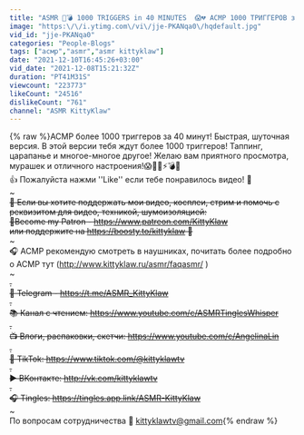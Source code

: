 ```yaml
---
title: "ASMR 🤯💣 1000 TRIGGERS in 40 MINUTES  😱💔 АСМР 1000 ТРИГГЕРОВ за 40 МИНУТ"
image: "https:\/\/i.ytimg.com\/vi\/jje-PKANqa0\/hqdefault.jpg"
vid_id: "jje-PKANqa0"
categories: "People-Blogs"
tags: ["асмр","asmr","asmr kittyklaw"]
date: "2021-12-10T16:45:26+03:00"
vid_date: "2021-12-08T15:21:32Z"
duration: "PT41M31S"
viewcount: "223773"
likeCount: "24516"
dislikeCount: "761"
channel: "ASMR KittyKlaw"
---
```

{% raw %}АСМР более 1000 триггеров за 40 минут! Быстрая, шуточная версия. В этой версии тебя ждут более 1000 триггеров! Таппинг, царапанье и многое-многое другое!  Желаю вам приятного просмотра, мурашек и отличного настроения!😱🤯🌙⚡💣💔<br />👍 Пожалуйста нажми ''Like'' если тебе понравилось видео! 💖<br />~~~~~~~~~~~~~~~<br />💸 Если вы хотите поддержать мои видео, косплеи, стрим и помочь с реквизитом для видео, техникой, шумоизоляцией:<br />💋Become my Patron - <a rel="nofollow" target="blank" href="https://www.patreon.com/KittyKlaw">https://www.patreon.com/KittyKlaw</a><br />или поддержите на <a rel="nofollow" target="blank" href="https://boosty.to/kittyklaw">https://boosty.to/kittyklaw</a>  💖<br />~~~~~~~~~~~~~~~<br />🎧 АСМР рекомендую смотреть в наушниках, почитать более подробно о АСМР тут (<a rel="nofollow" target="blank" href="http://www.kittyklaw.ru/asmr/faqasmr/">http://www.kittyklaw.ru/asmr/faqasmr/</a> )<br />~~~~~~~~~~~~~~~<br />.<br />💬 Telegram - <a rel="nofollow" target="blank" href="https://t.me/ASMR_KittyKlaw">https://t.me/ASMR_KittyKlaw</a> <br />.<br />📚 Канал с чтением: <a rel="nofollow" target="blank" href="https://www.youtube.com/c/ASMRTinglesWhisper">https://www.youtube.com/c/ASMRTinglesWhisper</a><br />.<br />📺 Влоги, распаковки, скетчи: <a rel="nofollow" target="blank" href="https://www.youtube.com/c/AngelinaLin">https://www.youtube.com/c/AngelinaLin</a><br />.<br />💃 TikTok: <a rel="nofollow" target="blank" href="https://www.tiktok.com/@kittyklawtv">https://www.tiktok.com/@kittyklawtv</a><br />.<br />▶ ВКонтакте: <a rel="nofollow" target="blank" href="http://vk.com/kittyklawtv">http://vk.com/kittyklawtv</a><br />.<br />🎧 Tingles: <a rel="nofollow" target="blank" href="https://tingles.app.link/ASMR-KittyKlaw">https://tingles.app.link/ASMR-KittyKlaw</a><br />~~~~~~~~~~~~~~~<br />По вопросам сотрудничества 📧 kittyklawtv@gmail.com{% endraw %}
